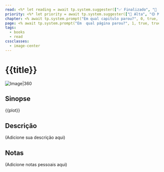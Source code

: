 ```yaml
---
read: <%* let reading = await tp.system.suggester(["✅ Finalizado", "📖 Lendo", "🛑 Não iniciado"], ["finished", "reading", "not_started"], false, "Qual o status da leitura?"); tR += reading %>
priority: <%* let priority = await tp.system.suggester(["🔴 Alta", "🟡 Média", "🟢 Baixa"], ["high", "medium", "low"], false, "Selecione a prioridade"); tR += priority %>
chapter: <% await tp.system.prompt("Em qual capitulo parou?", 0, true, true)%>
page: <% await tp.system.prompt("Em  qual página parou?", 1, true, true)%>
tags:
  - books
  - read
cssclasses:
  - image-center
---
```

# {{title}}

![Image|360]({{image}})

## Sinopse

{{plot}}

## Descrição
(Adicione sua descrição aqui)

## Notas
(Adicione notas pessoais aqui)


